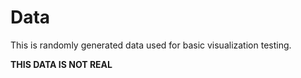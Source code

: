 # Data

This is randomly generated data used for basic visualization testing.

**THIS DATA IS NOT REAL**
